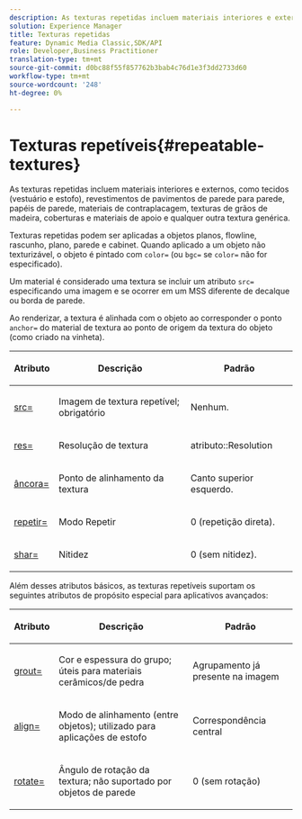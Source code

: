 ```yaml
---
description: As texturas repetidas incluem materiais interiores e externos, como tecidos (vestuário e estofo), revestimentos de pavimentos de parede para parede, papéis de parede, materiais de contraplacagem, texturas de grãos de madeira, coberturas e materiais de apoio e qualquer outra textura genérica.
solution: Experience Manager
title: Texturas repetidas
feature: Dynamic Media Classic,SDK/API
role: Developer,Business Practitioner
translation-type: tm+mt
source-git-commit: d0bc88f55f857762b3bab4c76d1e3f3dd2733d60
workflow-type: tm+mt
source-wordcount: '248'
ht-degree: 0%

---
```



# Texturas repetíveis{#repeatable-textures}

As texturas repetidas incluem materiais interiores e externos, como tecidos (vestuário e estofo), revestimentos de pavimentos de parede para parede, papéis de parede, materiais de contraplacagem, texturas de grãos de madeira, coberturas e materiais de apoio e qualquer outra textura genérica.

Texturas repetidas podem ser aplicadas a objetos planos, flowline, rascunho, plano, parede e cabinet. Quando aplicado a um objeto não texturizável, o objeto é pintado com `color=` (ou `bgc=` se `color=` não for especificado).

Um material é considerado uma textura se incluir um atributo `src=` especificando uma imagem e se ocorrer em um MSS diferente de decalque ou borda de parede.

Ao renderizar, a textura é alinhada com o objeto ao corresponder o ponto `anchor=` do material de textura ao ponto de origem da textura do objeto (como criado na vinheta).

<table id="table_992A6E93E4274B598A236F8F728F017A"> 
 <thead> 
  <tr> 
   <th colname="col1" class="entry"> <p>Atributo </p> </th> 
   <th colname="col2" class="entry"> <p>Descrição </p> </th> 
   <th colname="col3" class="entry"> <p>Padrão </p> </th> 
  </tr> 
 </thead>
 <tbody> 
  <tr> 
   <td colname="col1"> <p> <a href="../../../../../../ir-api/http-protocol/image-rendering-api-ref/c-ir-http-protocol-ref/c-ir-http-protocol-command-reference/r-ir-src.md#reference-62c98abad22149d68d405ed6aaff8272" type="reference" format="dita" scope="local"> <span class="codeph"> src=  </span> </a> </p> </td> 
   <td colname="col2"> <p>Imagem de textura repetível; obrigatório </p> </td> 
   <td colname="col3"> <p>Nenhum. </p> </td> 
  </tr> 
  <tr> 
   <td colname="col1"> <p> <a href="../../../../../../ir-api/http-protocol/image-rendering-api-ref/c-ir-http-protocol-ref/c-ir-http-protocol-command-reference/r-ir-res.md#reference-0ad9de8887144c83a6db97b4994f7c04" type="reference" format="dita" scope="local"> <span class="codeph"> res=  </span> </a> </p> </td> 
   <td colname="col2"> <p>Resolução de textura </p> </td> 
   <td colname="col3"> <span class="codeph"> atributo::Resolution  </span> </td> 
  </tr> 
  <tr> 
   <td colname="col1"> <p> <a href="../../../../../../ir-api/http-protocol/image-rendering-api-ref/c-ir-http-protocol-ref/c-ir-http-protocol-command-reference/r-ir-http-anchor.md#reference-d53923d785c9442997dc7f2199524c26" type="reference" format="dita" scope="local"> <span class="codeph"> âncora=  </span> </a> </p> </td> 
   <td colname="col2"> <p>Ponto de alinhamento da textura </p> </td> 
   <td colname="col3"> <p>Canto superior esquerdo. </p> </td> 
  </tr> 
  <tr> 
   <td colname="col1"> <p> <a href="../../../../../../ir-api/http-protocol/image-rendering-api-ref/c-ir-http-protocol-ref/c-ir-http-protocol-command-reference/r-ir-http-repeat.md#reference-37749da8233f42599ecf4731055fb7d8" type="reference" format="dita" scope="local"> <span class="codeph"> repetir=  </span> </a> </p> </td> 
   <td colname="col2"> <p>Modo Repetir </p> </td> 
   <td colname="col3"> <p>0 (repetição direta). </p> </td> 
  </tr> 
  <tr> 
   <td colname="col1"> <p> <a href="../../../../../../ir-api/http-protocol/image-rendering-api-ref/c-ir-http-protocol-ref/c-ir-http-protocol-command-reference/r-ir-http-sharp.md#reference-acdd87f6b5de4e3a85e5d3c03022a35a" type="reference" format="dita" scope="local"> <span class="codeph"> shar=  </span> </a> </p> </td> 
   <td colname="col2"> <p>Nitidez </p> </td> 
   <td colname="col3"> <p>0 (sem nitidez). </p> </td> 
  </tr> 
 </tbody> 
</table>

Além desses atributos básicos, as texturas repetíveis suportam os seguintes atributos de propósito especial para aplicativos avançados:

<table id="table_A97365804CB143DEB31F26A65DA3CE04"> 
 <thead> 
  <tr> 
   <th colname="col1" class="entry"> <p>Atributo </p> </th> 
   <th colname="col2" class="entry"> <p>Descrição </p> </th> 
   <th colname="col3" class="entry"> <p>Padrão </p> </th> 
  </tr> 
 </thead>
 <tbody> 
  <tr> 
   <td colname="col1"> <p> <a href="../../../../../../ir-api/http-protocol/image-rendering-api-ref/c-ir-http-protocol-ref/c-ir-http-protocol-command-reference/r-ir-grout.md#reference-73651cbbbc344adba2626ef950d3672a" type="reference" format="dita" scope="local"> <span class="codeph"> grout=  </span> </a> </p> </td> 
   <td colname="col2"> <p>Cor e espessura do grupo; úteis para materiais cerâmicos/de pedra </p> </td> 
   <td colname="col3"> <p>Agrupamento já presente na imagem </p> </td> 
  </tr> 
  <tr> 
   <td colname="col1"> <p> <a href="../../../../../../ir-api/http-protocol/image-rendering-api-ref/c-ir-http-protocol-ref/c-ir-http-protocol-command-reference/r-ir-align.md#reference-4d63baa522ce42f9b15167ba34c5c6a7" type="reference" format="dita" scope="local"> <span class="codeph"> align=  </span> </a> </p> </td> 
   <td colname="col2"> <p>Modo de alinhamento (entre objetos); utilizado para aplicações de estofo </p> </td> 
   <td colname="col3"> <p>Correspondência central </p> </td> 
  </tr> 
  <tr> 
   <td colname="col1"> <p> <a href="../../../../../../ir-api/http-protocol/image-rendering-api-ref/c-ir-http-protocol-ref/c-ir-http-protocol-command-reference/r-ir-rotate.md#reference-3745d74a913e4065b7ac009fb4fd9e3c" type="reference" format="dita" scope="local"> <span class="codeph"> rotate=  </span> </a> </p> </td> 
   <td colname="col2"> <p>Ângulo de rotação da textura; não suportado por objetos de parede </p> </td> 
   <td colname="col3"> <p>0 (sem rotação) </p> </td> 
  </tr> 
 </tbody> 
</table>

